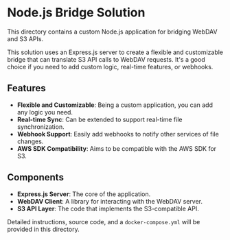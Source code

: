 # Node.js Bridge Solution

This directory contains a custom Node.js application for bridging WebDAV and S3 APIs.

This solution uses an Express.js server to create a flexible and customizable bridge that can translate S3 API calls to WebDAV requests. It's a good choice if you need to add custom logic, real-time features, or webhooks.

## Features

-   **Flexible and Customizable**: Being a custom application, you can add any logic you need.
-   **Real-time Sync**: Can be extended to support real-time file synchronization.
-   **Webhook Support**: Easily add webhooks to notify other services of file changes.
-   **AWS SDK Compatibility**: Aims to be compatible with the AWS SDK for S3.

## Components

-   **Express.js Server**: The core of the application.
-   **WebDAV Client**: A library for interacting with the WebDAV server.
-   **S3 API Layer**: The code that implements the S3-compatible API.

Detailed instructions, source code, and a `docker-compose.yml` will be provided in this directory.

